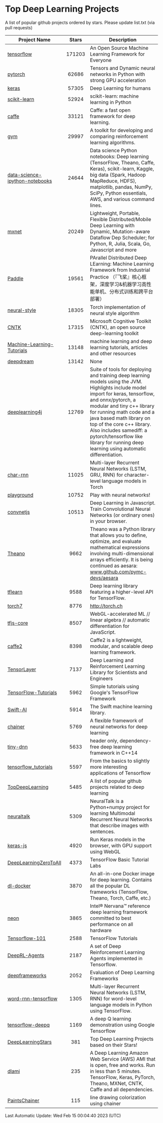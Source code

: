 # Top Deep Learning Projects
A list of popular github projects ordered by stars.
Please update list.txt (via pull requests)

|Project Name| Stars | Description |
| ---------- |:-----:| ----------- |
| [tensorflow](https://github.com/tensorflow/tensorflow) | 171203 | An Open Source Machine Learning Framework for Everyone |
| [pytorch](https://github.com/pytorch/pytorch) | 62686 | Tensors and Dynamic neural networks in Python with strong GPU acceleration |
| [keras](https://github.com/keras-team/keras) | 57305 | Deep Learning for humans |
| [scikit-learn](https://github.com/scikit-learn/scikit-learn) | 52924 | scikit-learn: machine learning in Python |
| [caffe](https://github.com/BVLC/caffe) | 33121 | Caffe: a fast open framework for deep learning. |
| [gym](https://github.com/openai/gym) | 29997 | A toolkit for developing and comparing reinforcement learning algorithms. |
| [data-science-ipython-notebooks](https://github.com/donnemartin/data-science-ipython-notebooks) | 24644 | Data science Python notebooks: Deep learning (TensorFlow, Theano, Caffe, Keras), scikit-learn, Kaggle, big data (Spark, Hadoop MapReduce, HDFS), matplotlib, pandas, NumPy, SciPy, Python essentials, AWS, and various command lines. |
| [mxnet](https://github.com/apache/mxnet) | 20249 | Lightweight, Portable, Flexible Distributed/Mobile Deep Learning with Dynamic, Mutation-aware Dataflow Dep Scheduler; for Python, R, Julia, Scala, Go, Javascript and more |
| [Paddle](https://github.com/PaddlePaddle/Paddle) | 19561 | PArallel Distributed Deep LEarning: Machine Learning Framework from Industrial Practice （『飞桨』核心框架，深度学习&机器学习高性能单机、分布式训练和跨平台部署） |
| [neural-style](https://github.com/jcjohnson/neural-style) | 18305 | Torch implementation of neural style algorithm |
| [CNTK](https://github.com/microsoft/CNTK) | 17315 | Microsoft Cognitive Toolkit (CNTK), an open source deep-learning toolkit |
| [Machine-Learning-Tutorials](https://github.com/ujjwalkarn/Machine-Learning-Tutorials) | 13148 | machine learning and deep learning tutorials, articles and other resources  |
| [deepdream](https://github.com/google/deepdream) | 13142 | None |
| [deeplearning4j](https://github.com/deeplearning4j/deeplearning4j) | 12769 | Suite of tools for deploying and training deep learning models using the JVM. Highlights include model import for keras, tensorflow, and onnx/pytorch, a modular and tiny c++ library for running math code and a java based math library on top of the core c++ library. Also includes samediff: a pytorch/tensorflow like library for running deep learning using automatic differentiation. |
| [char-rnn](https://github.com/karpathy/char-rnn) | 11025 | Multi-layer Recurrent Neural Networks (LSTM, GRU, RNN) for character-level language models in Torch |
| [playground](https://github.com/tensorflow/playground) | 10752 | Play with neural networks! |
| [convnetjs](https://github.com/karpathy/convnetjs) | 10513 | Deep Learning in Javascript. Train Convolutional Neural Networks (or ordinary ones) in your browser. |
| [Theano](https://github.com/Theano/Theano) | 9662 | Theano was a Python library that allows you to define, optimize, and evaluate mathematical expressions involving multi-dimensional arrays efficiently. It is being continued as aesara: www.github.com/pymc-devs/aesara |
| [tflearn](https://github.com/tflearn/tflearn) | 9588 | Deep learning library featuring a higher-level API for TensorFlow. |
| [torch7](https://github.com/torch/torch7) | 8776 | http://torch.ch |
| [tfjs-core](https://github.com/tensorflow/tfjs-core) | 8507 | WebGL-accelerated ML // linear algebra // automatic differentiation for JavaScript. |
| [caffe2](https://github.com/facebookarchive/caffe2) | 8398 | Caffe2 is a lightweight, modular, and scalable deep learning framework. |
| [TensorLayer](https://github.com/tensorlayer/TensorLayer) | 7137 | Deep Learning and Reinforcement Learning Library for Scientists and Engineers  |
| [TensorFlow-Tutorials](https://github.com/nlintz/TensorFlow-Tutorials) | 5962 | Simple tutorials using Google's TensorFlow Framework |
| [Swift-AI](https://github.com/Swift-AI/Swift-AI) | 5914 | The Swift machine learning library. |
| [chainer](https://github.com/chainer/chainer) | 5769 | A flexible framework of neural networks for deep learning |
| [tiny-dnn](https://github.com/tiny-dnn/tiny-dnn) | 5633 | header only, dependency-free deep learning framework in C++14 |
| [tensorflow_tutorials](https://github.com/pkmital/tensorflow_tutorials) | 5597 | From the basics to slightly more interesting applications of Tensorflow |
| [TopDeepLearning](https://github.com/aymericdamien/TopDeepLearning) | 5485 | A list of popular github projects related to deep learning |
| [neuraltalk](https://github.com/karpathy/neuraltalk) | 5309 | NeuralTalk is a Python+numpy project for learning Multimodal Recurrent Neural Networks that describe images with sentences. |
| [keras-js](https://github.com/transcranial/keras-js) | 4920 | Run Keras models in the browser, with GPU support using WebGL |
| [DeepLearningZeroToAll](https://github.com/hunkim/DeepLearningZeroToAll) | 4373 | TensorFlow Basic Tutorial Labs |
| [dl-docker](https://github.com/floydhub/dl-docker) | 3870 | An all-in-one Docker image for deep learning. Contains all the popular DL frameworks (TensorFlow, Theano, Torch, Caffe, etc.) |
| [neon](https://github.com/NervanaSystems/neon) | 3865 | Intel® Nervana™ reference deep learning framework committed to best performance on all hardware |
| [Tensorflow-101](https://github.com/sjchoi86/Tensorflow-101) | 2588 | TensorFlow Tutorials |
| [DeepRL-Agents](https://github.com/awjuliani/DeepRL-Agents) | 2187 | A set of Deep Reinforcement Learning Agents implemented in Tensorflow. |
| [deepframeworks](https://github.com/zer0n/deepframeworks) | 2052 | Evaluation of Deep Learning Frameworks |
| [word-rnn-tensorflow](https://github.com/hunkim/word-rnn-tensorflow) | 1305 | Multi-layer Recurrent Neural Networks (LSTM, RNN) for word-level language models in Python using TensorFlow. |
| [tensorflow-deepq](https://github.com/siemanko/tensorflow-deepq) | 1169 | A deep Q learning demonstration using Google Tensorflow |
| [DeepLearningStars](https://github.com/hunkim/DeepLearningStars) | 381 | Top Deep Learning Projects based on their Stars! |
| [dlami](https://github.com/ritchieng/dlami) | 235 | A Deep Learning Amazon Web Service (AWS) AMI that is open, free and works. Run in less than 5 minutes. TensorFlow, Keras, PyTorch, Theano, MXNet, CNTK, Caffe and all dependencies. |
| [PaintsChainer](https://github.com/taizan/PaintsChainer) | 115 | line drawing colorization using chainer |

Last Automatic Update: Wed Feb 15 00:04:40 2023 (UTC)
